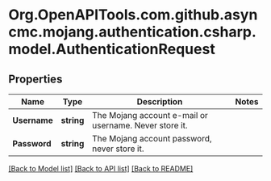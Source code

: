 # Org.OpenAPITools.com.github.asyncmc.mojang.authentication.csharp.model.AuthenticationRequest
## Properties

Name | Type | Description | Notes
------------ | ------------- | ------------- | -------------
**Username** | **string** | The Mojang account e-mail or username. Never store it. | 
**Password** | **string** | The Mojang account password, never store it. | 

[[Back to Model list]](../README.md#documentation-for-models) [[Back to API list]](../README.md#documentation-for-api-endpoints) [[Back to README]](../README.md)

